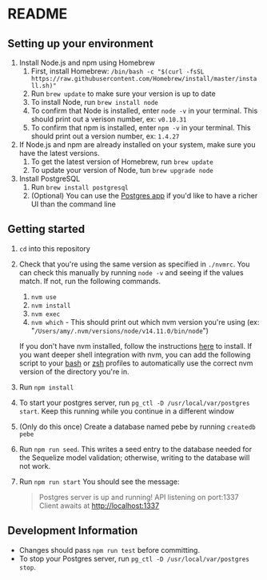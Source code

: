 # README

## Setting up your environment

1. Install Node.js and npm using Homebrew
   1. First, install Homebrew:
    `/bin/bash -c "$(curl -fsSL https://raw.githubusercontent.com/Homebrew/install/master/install.sh)"`
   1. Run `brew update` to make sure your version is up to date
   1. To install Node, run `brew install node`
   1. To confirm that Node is installed, enter `node -v` in your terminal. This should print out a verison number, ex: `v0.10.31`
   1. To confirm that npm is installed, enter `npm -v` in your terminal. This should print out a version number, ex: `1.4.27`
1. If Node.js and npm are already installed on your system, make sure you have the latest versions.
   1. To get the latest version of Homebrew, run `brew update`
   1. To update your version of Node, tun `brew upgrade node`
1. Install PostgreSQL
   1. Run `brew install postgresql`
   1. (Optional) You can use the [Postgres app](https://postgresapp.com/) if you'd like to have a richer UI than the command line

## Getting started

1. `cd` into this repository
1. Check that you're using the same version as specified in `./nvmrc`. You can check this manually by running `node -v` and seeing if the values match. If not, run the following commands.
   1. `nvm use`
   1. `nvm install`
   1. `nvm exec`
   1. `nvm which` - This should print out which nvm version you're using (ex: "`/Users/amy/.nvm/versions/node/v14.11.0/bin/node`")

   If you don't have nvm installed, follow the instructions [here](https://github.com/nvm-sh/nvm#installing-and-updating) to install.
   If you want deeper shell integration with nvm, you can add the following script to your [bash](https://github.com/nvm-sh/nvm#bash) or [zsh](https://github.com/nvm-sh/nvm#zsh) profiles to automatically use the correct nvm version of the directory you're in.
1. Run `npm install`
1. To start your postgres server, run `pg_ctl -D /usr/local/var/postgres start`. Keep this running while you continue in a different window
1. (Only do this once) Create a database named pebe by running `createdb pebe`
1. Run `npm run seed`. This writes a seed entry to the database needed for the Sequelize model validation; otherwise, writing to the database will not work.
1. Run `npm run start` You should see the message:

   > Postgres server is up and running!
   > API listening on port:1337
   > Client awaits at <http://localhost:1337>

## Development Information

* Changes should pass `npm run test` before committing.
* To stop your Postgres server, run `pg_ctl -D /usr/local/var/postgres stop`.

